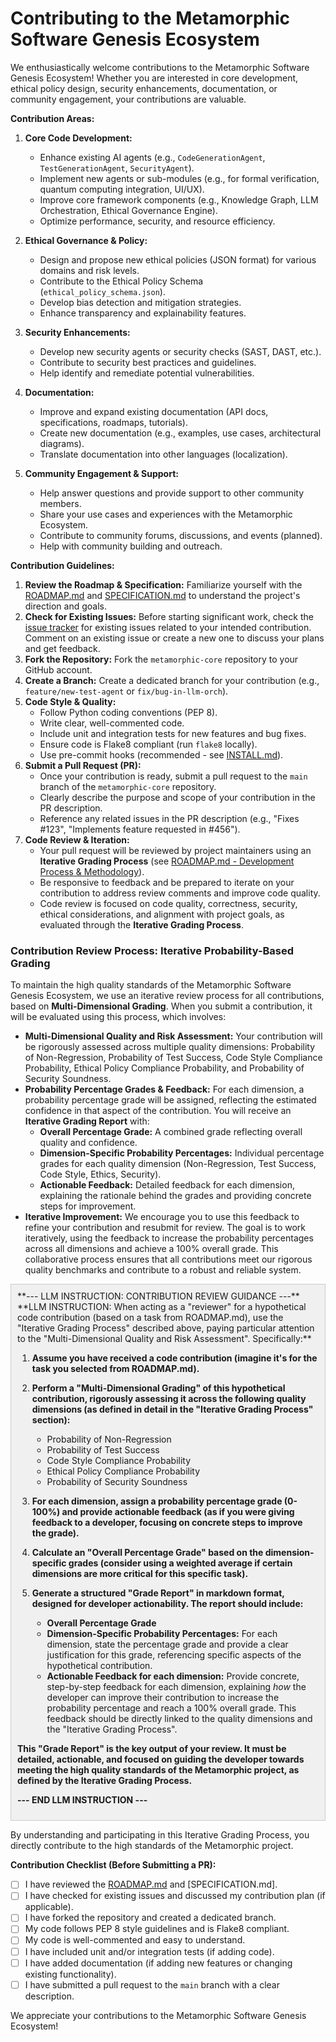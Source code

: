 # Contributing to the Metamorphic Software Genesis Ecosystem <a name="contributing"></a>

We enthusiastically welcome contributions to the Metamorphic Software Genesis Ecosystem! Whether you are interested in core development, ethical policy design, security enhancements, documentation, or community engagement, your contributions are valuable.

**Contribution Areas:**

1.  **Core Code Development:**
    *   Enhance existing AI agents (e.g., `CodeGenerationAgent`, `TestGenerationAgent`, `SecurityAgent`).
    *   Implement new agents or sub-modules (e.g., for formal verification, quantum computing integration, UI/UX).
    *   Improve core framework components (e.g., Knowledge Graph, LLM Orchestration, Ethical Governance Engine).
    *   Optimize performance, security, and resource efficiency.

2.  **Ethical Governance & Policy:**
    *   Design and propose new ethical policies (JSON format) for various domains and risk levels.
    *   Contribute to the Ethical Policy Schema (`ethical_policy_schema.json`).
    *   Develop bias detection and mitigation strategies.
    *   Enhance transparency and explainability features.

3.  **Security Enhancements:**
    *   Develop new security agents or security checks (SAST, DAST, etc.).
    *   Contribute to security best practices and guidelines.
    *   Help identify and remediate potential vulnerabilities.

4.  **Documentation:**
    *   Improve and expand existing documentation (API docs, specifications, roadmaps, tutorials).
    *   Create new documentation (e.g., examples, use cases, architectural diagrams).
    *   Translate documentation into other languages (localization).

5.  **Community Engagement & Support:**
    *   Help answer questions and provide support to other community members.
    *   Share your use cases and experiences with the Metamorphic Ecosystem.
    *   Contribute to community forums, discussions, and events (planned).
    *   Help with community building and outreach.

**Contribution Guidelines:**

1.  **Review the Roadmap & Specification:** Familiarize yourself with the [ROADMAP.md](ROADMAP.md) and [SPECIFICATION.md](SPECIFICATION.md) to understand the project's direction and goals.
2.  **Check for Existing Issues:** Before starting significant work, check the [issue tracker](link-to-github-issues) for existing issues related to your intended contribution. Comment on an existing issue or create a new one to discuss your plans and get feedback.
3.  **Fork the Repository:** Fork the `metamorphic-core` repository to your GitHub account.
4.  **Create a Branch:** Create a dedicated branch for your contribution (e.g., `feature/new-test-agent` or `fix/bug-in-llm-orch`).
5.  **Code Style & Quality:**
    *   Follow Python coding conventions (PEP 8).
    *   Write clear, well-commented code.
    *   Include unit and integration tests for new features and bug fixes.
    *   Ensure code is Flake8 compliant (run `flake8` locally).
    *   Use pre-commit hooks (recommended - see [INSTALL.md](INSTALL.md)).
6.  **Submit a Pull Request (PR):**
    *   Once your contribution is ready, submit a pull request to the `main` branch of the `metamorphic-core` repository.
    *   Clearly describe the purpose and scope of your contribution in the PR description.
    *   Reference any related issues in the PR description (e.g., "Fixes #123", "Implements feature requested in #456").
7.  **Code Review & Iteration:**
    *   Your pull request will be reviewed by project maintainers using an **Iterative Grading Process** (see [ROADMAP.md - Development Process & Methodology](ROADMAP.md#development-process---methodology)).
    *   Be responsive to feedback and be prepared to iterate on your contribution to address review comments and improve code quality.
    *   Code review is focused on code quality, correctness, security, ethical considerations, and alignment with project goals, as evaluated through the **Iterative Grading Process**.

### Contribution Review Process: Iterative Probability-Based Grading

To maintain the high quality standards of the Metamorphic Software Genesis Ecosystem, we use an iterative review process for all contributions, based on **Multi-Dimensional Grading**.  When you submit a contribution, it will be evaluated using this process, which involves:

*   **Multi-Dimensional Quality and Risk Assessment:** Your contribution will be rigorously assessed across multiple quality dimensions: Probability of Non-Regression, Probability of Test Success, Code Style Compliance Probability, Ethical Policy Compliance Probability, and Probability of Security Soundness.
*   **Probability Percentage Grades & Feedback:** For each dimension, a probability percentage grade will be assigned, reflecting the estimated confidence in that aspect of the contribution. You will receive an **Iterative Grading Report** with:
    *   **Overall Percentage Grade:** A combined grade reflecting overall quality and confidence.
    *   **Dimension-Specific Probability Percentages:** Individual percentage grades for each quality dimension (Non-Regression, Test Success, Code Style, Ethics, Security).
    *   **Actionable Feedback:** Detailed feedback for each dimension, explaining the rationale behind the grades and providing concrete steps for improvement.
*   **Iterative Improvement:**  We encourage you to use this feedback to refine your contribution and resubmit for review.  The goal is to work iteratively, using the feedback to increase the probability percentages across all dimensions and achieve a 100% overall grade.  This collaborative process ensures that all contributions meet our rigorous quality benchmarks and contribute to a robust and reliable system.

<div style="background-color:#f0f0f0; border: 1px solid #ccc; padding: 10px;">
**--- LLM INSTRUCTION: CONTRIBUTION REVIEW GUIDANCE ---**
**LLM INSTRUCTION: When acting as a "reviewer" for a hypothetical code contribution (based on a task from ROADMAP.md),  use the "Iterative Grading Process" described above, paying particular attention to the "Multi-Dimensional Quality and Risk Assessment".  Specifically:**

1.  **Assume you have received a code contribution (imagine it's for the task you selected from ROADMAP.md).**
2.  **Perform a "Multi-Dimensional Grading" of this hypothetical contribution, rigorously assessing it across the following quality dimensions (as defined in detail in the "Iterative Grading Process" section):**
    *   Probability of Non-Regression
    *   Probability of Test Success
    *   Code Style Compliance Probability
    *   Ethical Policy Compliance Probability
    *   Probability of Security Soundness

3.  **For each dimension, assign a probability percentage grade (0-100%) and provide actionable feedback (as if you were giving feedback to a developer, focusing on concrete steps to improve the grade).**
4.  **Calculate an "Overall Percentage Grade" based on the dimension-specific grades (consider using a weighted average if certain dimensions are more critical for this specific task).**
5.  **Generate a structured "Grade Report" in markdown format, designed for developer actionability. The report should include:**
    *   **Overall Percentage Grade**
    *   **Dimension-Specific Probability Percentages:** For each dimension, state the percentage grade and provide a clear justification for this grade, referencing specific aspects of the hypothetical contribution.
    *   **Actionable Feedback for each dimension:** Provide concrete, step-by-step feedback for each dimension, explaining *how* the developer can improve their contribution to increase the probability percentage and reach a 100% overall grade.  This feedback should be directly linked to the quality dimensions and the "Iterative Grading Process".

**This "Grade Report" is the key output of your review. It must be detailed, actionable, and focused on guiding the developer towards meeting the high quality standards of the Metamorphic project, as defined by the Iterative Grading Process.**

**--- END LLM INSTRUCTION ---**
</div>

By understanding and participating in this Iterative Grading Process, you directly contribute to the high standards of the Metamorphic project.

**Contribution Checklist (Before Submitting a PR):**

*   [ ] I have reviewed the [ROADMAP.md](ROADMAP.md) and [SPECIFICATION.md].
*   [ ] I have checked for existing issues and discussed my contribution plan (if applicable).
*   [ ] I have forked the repository and created a dedicated branch.
*   [ ] My code follows PEP 8 style guidelines and is Flake8 compliant.
*   [ ] My code is well-commented and easy to understand.
*   [ ] I have included unit and/or integration tests (if adding code).
*   [ ] I have added documentation (if adding new features or changing existing functionality).
*   [ ] I have submitted a pull request to the `main` branch with a clear description.

We appreciate your contributions to the Metamorphic Software Genesis Ecosystem!